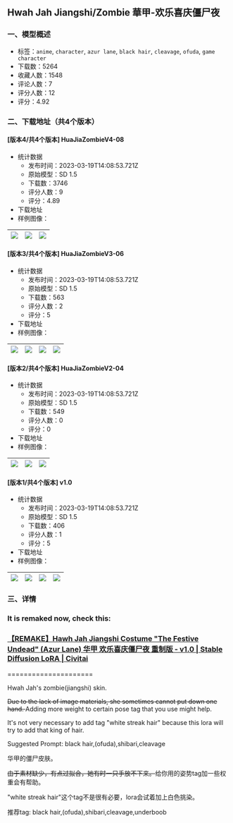 ## Hwah Jah Jiangshi/Zombie 華甲-欢乐喜庆僵尸夜
### 一、模型概述

- 标签：`anime`, `character`, `azur lane`, `black hair`, `cleavage`, `ofuda`, `game character`
- 下载数：5264
- 收藏人数：1548
- 评论人数：7
- 评分人数：12
- 评分：4.92

### 二、下载地址（共4个版本）

#### [版本4/共4个版本] HuaJiaZombieV4-08

- 统计数据
  - 发布时间：2023-03-19T14:08:53.721Z
  - 原始模型：SD 1.5
  - 下载数：3746
  - 评分人数：9
  - 评分：4.89
- 下载地址
- 样例图像：

| <img src="https://image.civitai.com/xG1nkqKTMzGDvpLrqFT7WA/e4a1f32f-c992-4311-bcca-8dae807b3000/width=450/116407.jpeg" /> | <img src="https://image.civitai.com/xG1nkqKTMzGDvpLrqFT7WA/05806346-9a43-46b9-afdc-2cabaec3ed00/width=450/116406.jpeg" /> | <img src="https://image.civitai.com/xG1nkqKTMzGDvpLrqFT7WA/675ab264-9303-4d1f-8e8b-a30bae745c00/width=450/116405.jpeg" /> |
| ---- | ---- | ---- |

#### [版本3/共4个版本] HuaJiaZombieV3-06

- 统计数据
  - 发布时间：2023-03-19T14:08:53.721Z
  - 原始模型：SD 1.5
  - 下载数：563
  - 评分人数：2
  - 评分：5
- 下载地址
- 样例图像：

| <img src="https://image.civitai.com/xG1nkqKTMzGDvpLrqFT7WA/5548d39b-8e64-48c5-f354-2109ee646900/width=450/97357.jpeg" /> | <img src="https://image.civitai.com/xG1nkqKTMzGDvpLrqFT7WA/71929a32-c731-4e67-33ab-999d5b519300/width=450/97356.jpeg" /> | <img src="https://image.civitai.com/xG1nkqKTMzGDvpLrqFT7WA/33dae701-aee6-497e-bdb0-27d654f42900/width=450/97355.jpeg" /> | <img src="https://image.civitai.com/xG1nkqKTMzGDvpLrqFT7WA/0133440a-ce79-4f01-63ff-b91669f5a200/width=450/97354.jpeg" /> |
| ---- | ---- | ---- | ---- |

#### [版本2/共4个版本] HuaJiaZombieV2-04

- 统计数据
  - 发布时间：2023-03-19T14:08:53.721Z
  - 原始模型：SD 1.5
  - 下载数：549
  - 评分人数：0
  - 评分：0
- 下载地址
- 样例图像：

| <img src="https://image.civitai.com/xG1nkqKTMzGDvpLrqFT7WA/39b821ca-ec5a-4baf-a7fc-dea4a521ef00/width=450/87717.jpeg" /> | <img src="https://image.civitai.com/xG1nkqKTMzGDvpLrqFT7WA/3fda423c-5d9f-4e35-ed88-af8fcf9f1000/width=450/87720.jpeg" /> | <img src="https://image.civitai.com/xG1nkqKTMzGDvpLrqFT7WA/d7c5e070-8db0-4fa0-ec0e-0925ec55e900/width=450/87719.jpeg" /> |
| ---- | ---- | ---- |

#### [版本1/共4个版本] v1.0

- 统计数据
  - 发布时间：2023-03-19T14:08:53.721Z
  - 原始模型：SD 1.5
  - 下载数：406
  - 评分人数：1
  - 评分：5
- 下载地址
- 样例图像：

| <img src="https://image.civitai.com/xG1nkqKTMzGDvpLrqFT7WA/58ec474e-9afc-4ffb-8117-43a37aef7b00/width=450/82759.jpeg" /> | <img src="https://image.civitai.com/xG1nkqKTMzGDvpLrqFT7WA/cc253009-5d7a-4cf2-683a-f7ce7a919d00/width=450/82760.jpeg" /> | <img src="https://image.civitai.com/xG1nkqKTMzGDvpLrqFT7WA/bbd8adf0-2948-4afc-447f-51c4122da000/width=450/82761.jpeg" /> | <img src="https://image.civitai.com/xG1nkqKTMzGDvpLrqFT7WA/1835a5c1-8b74-46bc-8541-b7bd0bb0cd00/width=450/83337.jpeg" /> |
| ---- | ---- | ---- | ---- |


### 三、详情
<h3 id="heading-3">It is remaked now, check this:</h3><h3 id="heading-4"><a target="_blank" rel="ugc" href="https://civitai.com/models/97687/remakehawh-jah-jiangshi-costume-the-festive-undead-azur-lane">【REMAKE】Hawh Jah Jiangshi Costume "The Festive Undead" (Azur Lane) 华甲 欢乐喜庆僵尸夜 重制版 - v1.0 | Stable Diffusion LoRA | Civitai</a></h3><p>=====================</p><p>Hwah Jah's zombie(jiangshi) skin.</p><p><s>Due to the lack of image materials, she sometimes cannot put down one hand. </s>Adding more weight to certain pose tag that you use might help.</p><p>It's not very necessary to add tag "white streak hair" because this lora will try to add that king of hair.</p><p>Suggested Prompt: black hair,(ofuda),shibari,cleavage</p><p>华甲的僵尸皮肤。</p><p><s>由于素材缺少，有点过拟合，她有时一只手放不下来。</s>给你用的姿势tag加一些权重会有帮助。</p><p>"white streak hair"这个tag不是很有必要，lora会试着加上白色挑染。</p><p>推荐tag: black hair,(ofuda),shibari,cleavage,underboob</p>